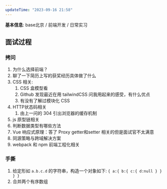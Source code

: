 ```yaml
---
updateTime: "2023-09-16 21:58"
---
```


**基本信息**: base北京 / 前端开发 / 日常实习

## 面试过程

### 拷问

1. 为什么选择前端？
2. 聊了一下简历上写的获奖经历具体做了什么
3. CSS 相关:
   1. CSS 盒模型看 
   2. Github 发现最近在用 tailwindCSS 问我用起来的感受，有什么优点
   3. 有没有了解过模块化 CSS
4. HTTP状态码相关
   1. 由上一问的 304 引出浏览器的缓存机制
5. js 原型链相关
6. 判断数据类型有哪些方法
7. Vue 响应式原理：答了 Proxy getter和setter 相关的但是面试官不太满意
8. 同源策略与跨域解决方案
9. webpack 和 npm 前端工程化相关

### 手撕

1. 给定形如 `a.b.c.d` 的字符串，构造一个对象如下:  `{ a:{ b:{ c:{ d:null } } } }`
2. 合并两个有序数组



